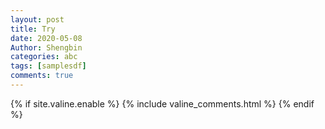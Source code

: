 ```yaml
---
layout: post
title: Try
date: 2020-05-08
Author: Shengbin
categories: abc
tags: [samplesdf]
comments: true
---
```


{% if site.valine.enable %}
  {% include valine_comments.html %}
{% endif %}

